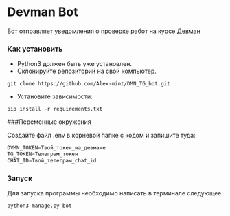 # Devman Bot

Бот отправляет уведомления о проверке работ на курсе [Девман](https://dvmn.org/modules/)

### Как установить

- Python3 должен быть уже установлен.
- Склонируйте репозиторий на свой компьютер.
```commandline
git clone https://github.com/Alex-mint/DMN_TG_bot.git
```  
- Установите зависимости:
```commandline
pip install -r requirements.txt
```

###Переменные окружения

Создайте файл .env в корневой папке с кодом и запишите туда:
```python
DVMN_TOKEN=Твой_токен_на_девмане
TG_TOKEN=Телеграм_токен
CHAT_ID=Твой_телеграм_chat_id
```
### Запуск

Для запуска программы необходимо написать в терминале следующее:
```commandline
python3 manage.py bot
```
